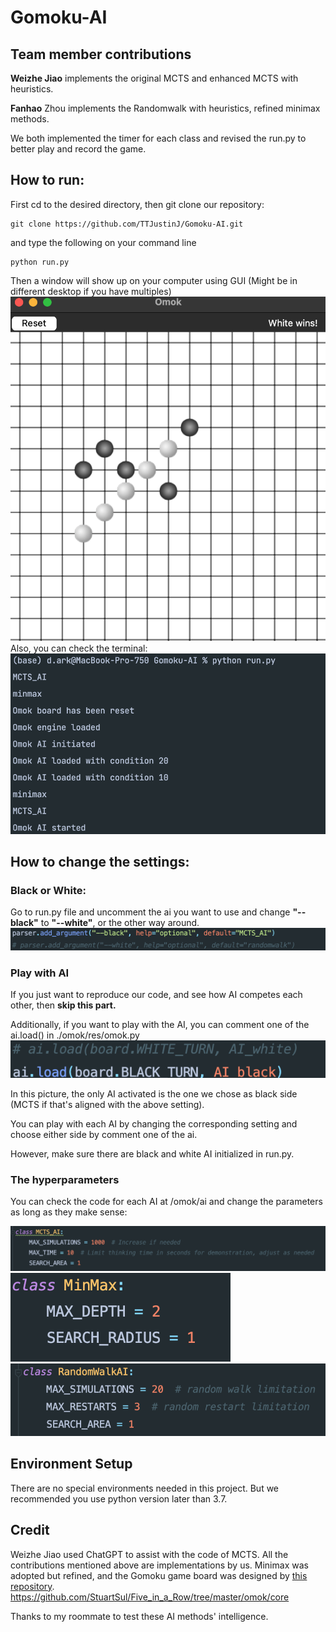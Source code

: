 # Gomoku-AI

## Team member contributions 
**Weizhe Jiao** implements the original MCTS and enhanced MCTS with heuristics.

**Fanhao** Zhou implements the Randomwalk with heuristics, refined minimax methods. 

We both implemented the timer for each class and revised the run.py to better play and record the game.



## How to run:
First cd to the desired directory, then git clone our repository:

```commandline
git clone https://github.com/TTJustinJ/Gomoku-AI.git
```
and type the following on your command line
```commandline
python run.py
```
Then a window will show up on your computer using GUI (Might be in different desktop if you have multiples)
![GUI image](./omok/pictures/results.png)
Also, you can check the terminal:
![terminal showing image](./omok/pictures/settingup.png)

## How to change the settings:

### Black or White:

Go to run.py file and uncomment the ai you want to use and change **"--black"** to **"--white"**, or the other way around.
![Choosing_WHITEORBLACK.png](./omok/pictures/Choosing_WHITEORBLACK.png)

### Play with AI

If you just want to reproduce our code, and see how AI competes each other, then **skip this part.**

Additionally, if you want to play with the AI, you can comment one of the ai.load() in ./omok/res/omok.py
![human_vs_ai](./omok/pictures/human_ai.png)

In this picture, the only AI activated is the one we chose as black side (MCTS if that's aligned with the above setting).

You can play with each AI by changing the corresponding setting and choose either side by comment one of the ai.

However, make sure there are black and white AI initialized in run.py. 

### The hyperparameters

You can check the code for each AI at /omok/ai and change the parameters as long as they make sense:

![mcts](./omok/pictures/mcts.png)
![minmax](./omok/pictures/minmax.png)
![randomwalk](./omok/pictures/randomwalk.png)



## Environment Setup
There are no special environments needed in this project. But we recommended you use python version later than 3.7.


## Credit
Weizhe Jiao used ChatGPT to assist with the code of MCTS. All the contributions mentioned above are 
implementations by us. Minimax was adopted but refined, and the Gomoku game board was designed by 
[this repository](https://github.com/StuartSul/Five_in_a_Row/tree/master/omok/core). 
https://github.com/StuartSul/Five_in_a_Row/tree/master/omok/core

Thanks to my roommate to test these AI methods' intelligence. 




